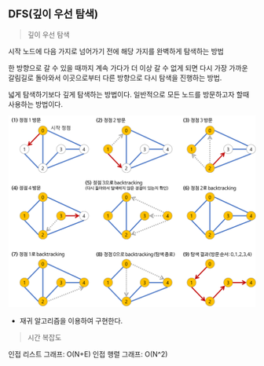 ## DFS(깊이 우선 탐색)


>깊이 우선 탐색

시작 노드에 다음 가지로 넘어가기 전에 해당 가지를 완벽하게 탐색하는 방법

한 방향으로 갈 수 있을 때까지 계속 가다가 더 이상 갈 수 없게 되면 다시 가장 가까운 갈림길로 돌아와서 
이곳으로부터 다른 방향으로 다시 탐색을 진행하는 방법.

넓게 탐색하기보다 깊게 탐색하는 방법이다.
일반적으로 모든 노드를 방문하고자 할때 사용하는 방법이다.

![깊 우선 탐색](dfs-example.png)

- 재귀 알고리즘을 이용하여 구현한다.

> 시간 복잡도 

인접 리스트 그래프: O(N+E)
인접 행렬 그래프: O(N^2)

